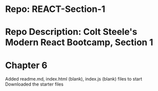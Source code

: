 # Repo: REACT-Section-1
# Repo Description: Colt Steele's Modern React Bootcamp, Section 1
# Chapter 6
   Added readme.md, index.html (blank), index.js (blank) files to start
   Downloaded the starter files
